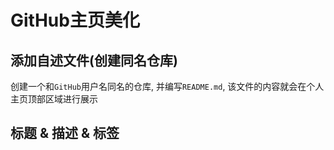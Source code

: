 # GitHub主页美化

## 添加自述文件(创建同名仓库)

创建一个和`GitHub`用户名同名的仓库, 并编写`README.md`, 该文件的内容就会在个人主页顶部区域进行展示

## 标题 & 描述 & 标签
